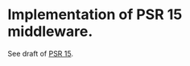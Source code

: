 # Implementation of PSR 15 middleware.

See draft of [PSR 15](https://github.com/php-fig/fig-standards/blob/master/proposed/http-middleware/middleware.md).